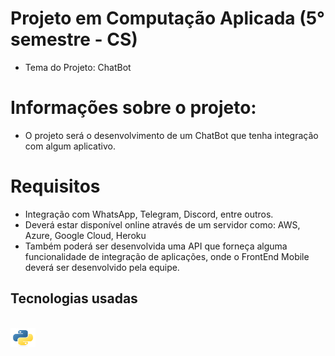 # Projeto em Computação Aplicada (5° semestre - CS)
- Tema do Projeto: ChatBot

  
# Informações sobre o projeto:
- O projeto será o desenvolvimento de um ChatBot que tenha integração com algum aplicativo.

# Requisitos
- Integração com WhatsApp, Telegram, Discord, entre outros.
- Deverá estar disponível online através de um servidor como: AWS, Azure, Google Cloud, Heroku
- Também poderá ser desenvolvida uma API que forneça alguma funcionalidade de integração de aplicações, onde o FrontEnd Mobile deverá ser desenvolvido pela equipe.

## Tecnologias usadas
<div style="display: inline_block"><br>

  <img align="center" alt="Rafa-Python" height="30" width="40" src="https://raw.githubusercontent.com/devicons/devicon/master/icons/python/python-original.svg">
  
</div>

